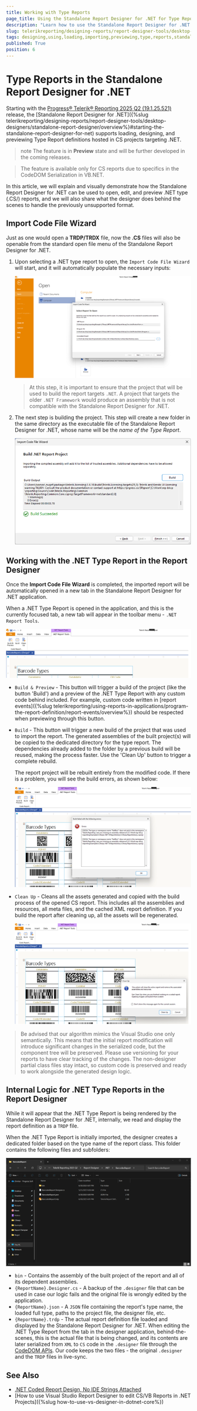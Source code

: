```yaml
---
title: Working with Type Reports
page_title: Using the Standalone Report Designer for .NET for Type Reports
description: "Learn how to use the Standalone Report Designer for .NET to load, design, and preview Type(.CS) Reports."
slug: telerikreporting/designing-reports/report-designer-tools/desktop-designers/standalone-report-designer/srd-net-working-with-type-report-definitions
tags: designing,using,loading,importing,previewing,type,reports,standalone,report,designer,for,net
published: True
position: 6
---
```


# Type Reports in the Standalone Report Designer for .NET

Starting with the [Progress® Telerik® Reporting 2025 Q2 (19.1.25.521)](https://www.telerik.com/support/whats-new/reporting/release-history/progress-telerik-reporting-2025-q2-19-1-25-521) release, the [Standalone Report Designer for .NET]({%slug telerikreporting/designing-reports/report-designer-tools/desktop-designers/standalone-report-designer/overview%}#starting-the-standalone-report-designer-for-net) supports loading, designing, and previewing Type Report definitions hosted in CS projects targeting .NET.

>note The feature is in **Preview** state and will be further developed in the coming releases.

> The feature is available only for CS reports due to specifics in the CodeDOM Serialization in VB.NET.

In this article, we will explain and visually demonstrate how the Standalone Report Designer for .NET can be used to open, edit, and preview .NET type (.CS/) reports, and we will also share what the designer does behind the scenes to handle the previously unsupported format.

## Import Code File Wizard

Just as one would open a **TRDP/TRDX** file, now the **.CS** files will also be openable from the standard open file menu of the Standalone Report Designer for .NET.

1. Upon selecting a .NET type report to open, the `Import Code File Wizard` will start, and it will automatically populate the necessary inputs:

	![The first step of the Import Code File Wizard where the paths to the report files are shown.](./images/srd-net-type-reports/srd-net-open-type-report.png)

	> At this step, it is important to ensure that the project that will be used to build the report targets `.NET`. A project that targets the older `.NET Framework` would produce an assembly that is not compatible with the Standalone Report Designer for .NET.

1. The next step is building the project. This step will create a new folder in the same directory as the executable file of the Standalone Report Designer for .NET, whose name will be the *name of the Type Report*.

	![The second step of the Import Code File Wizard where the project is built and the build information is outputed to the GUI.](./images/srd-net-type-reports/srd-net-build-type-report-project.png)

## Working with the .NET Type Report in the Report Designer

Once the **Import Code File Wizard** is completed, the imported report will be automatically opened in a new tab in the Standalone Report Designer for .NET application.

When a .NET Type Report is opened in the application, and this is the currently focused tab, a new tab will appear in the toolbar menu - `.NET Report Tools`.

![The .NET Report Tools tab in the Standalone Report Designer for .NET's toolbar.](./images/srd-net-type-reports/srd-net-preview-options.png)

- `Build & Preview` - This button will trigger a build of the project (like the button 'Build') and a preview of the .NET Type Report with any custom code behind included. For example, custom code written in [report events]({%slug telerikreporting/using-reports-in-applications/program-the-report-definition/report-events/overview%}) should be respected when previewing through this button.
- `Build` - This button will trigger a new build of the project that was used to import the report. The generated assemblies of the built project(s) will be copied to the dedicated directory for the type report. The dependencies already added to the folder by a previous build will be reused, making the process faster. Use the 'Clean Up' button to trigger a complete rebuild.

	The report project will be rebuilt entirely from the modified code. If there is a problem, you will see the build errors, as shown below:

	![Error thrown by a failing build in the .NET Report Tools tab in the Standalone Report Designer for .NET.](./images/srd-net-type-reports/srd-net-build-error.png)

- `Clean Up` - Cleans all the assets generated and copied with the build process of the opened CS report. This includes all the assemblies and resources, all meta files, and the cached XML report definition. If you build the report after cleaning up, all the assets will be regenerated.

	![The warning message in the .NET Report Tools tab in the Standalone Report Designer for .NET's when clicking on the Clean Up button.](./images/srd-net-type-reports/srd-net-clean-up.png)

> Be advised that our algorithm mimics the Visual Studio one only semantically. This means that the initial report modification will introduce significant changes in the serialized code, but the component tree will be preserved. Please use versioning for your reports to have clear tracking of the changes. The non-designer partial class files stay intact, so custom code is preserved and ready to work alongside the generated design logic.

## Internal Logic for .NET Type Reports in the Report Designer

While it will appear that the .NET Type Report is being rendered by the Standalone Report Designer for .NET, internally, we read and display the report definition as a `TRDP` file.

When the .NET Type Report is initially imported, the designer creates a dedicated folder based on the type name of the report class. This folder contains the following files and subfolders:

![The imported .NET Type Report's automatically created folder with its contents.](./images/srd-net-type-reports/srd-net-type-report-folder.png)

- `bin` - Contains the assembly of the built project of the report and all of its dependent assemblies.
- `{ReportName}.Designer.cs` - A backup of the `.designer` file that can be used in case our logic fails and the original file is wrongly edited by the application.
- `{ReportName}.json` - A `JSON` file containing the report's type name, the loaded full type, paths to the project file, the designer file, etc.
- `{ReportName}.trdp` - The actual report definition file loaded and displayed by the Standalone Report Designer for .NET. When editing the .NET Type Report from the tab in the designer application, behind-the-scenes, this is the actual file that is being changed, and its contents are later serialized from `XML` to `CS` code in the `.designer` file through the [CodeDOM APIs](https://learn.microsoft.com/en-us/dotnet/api/system.codedom?view=windowsdesktop-9.0). Our code keeps the two files - the original `.designer` and the `TRDP` files in live-sync.

## See Also

* [.NET Coded Report Design, No IDE Strings Attached](https://www.telerik.com/blogs/net-coded-report-design-no-ide-strings-attached)
* [How to use Visual Studio Report Designer to edit CS/VB Reports in .NET Projects]({%slug how-to-use-vs-designer-in-dotnet-core%})
